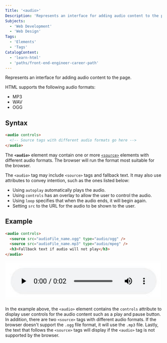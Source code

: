 ```yaml
---
Title: '<audio>'
Description: 'Represents an interface for adding audio content to the page.'
Subjects:
  - 'Web Development'
  - 'Web Design'
Tags:
  - 'Elements'
  - 'Tags'
CatalogContent:
  - 'learn-html'
  - 'paths/front-end-engineer-career-path'
---
```


Represents an interface for adding audio content to the page.

HTML supports the following audio formats:

- MP3
- WAV
- OGG

## Syntax

```html
<audio controls>
  <!-- Source tags with different audio formats go here -->
</audio>
```

The **`<audio>`** element may contain one or more [`<source>`](https://www.codecademy.com/resources/docs/html/elements/source) elements with different audio formats. The browser will run the format most suitable for the browser.

The `<audio>` tag may include `<source>` tags and fallback text. It may also use attributes to convey intention, such as the ones listed below:

- Using `autoplay` automatically plays the audio.
- Using `controls` has an overlay to allow the user to control the audio.
- Using `loop` specifies that when the audio ends, it will begin again.
- Setting `src` to the URL for the audio to be shown to the user.

## Example

```html
<audio controls>
  <source src="audioFile_name.ogg" type="audio/ogg" />
  <source src="audioFile_name.mp3" type="audio/mpeg" />
  <h3>Fallback text if audio will not play</h3>
</audio>
```

![Audio Element](media/html-audio-element.png)

In the example above, the `<audio>` element contains the `controls` attribute to display user controls for the audio content such as a play and pause button. In addition, there are two `<source>` tags with different audio formats. If the browser doesn't support the `.ogg` file format, it will use the `.mp3` file. Lastly, the text that follows the `<source>` tags will display if the `<audio>` tag is not supported by the browser.
